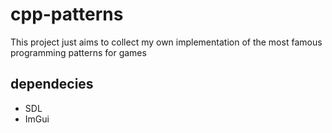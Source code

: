 # cpp-patterns

This project just aims to collect my own implementation of the most famous programming patterns for games

## dependecies

- SDL  
- ImGui
